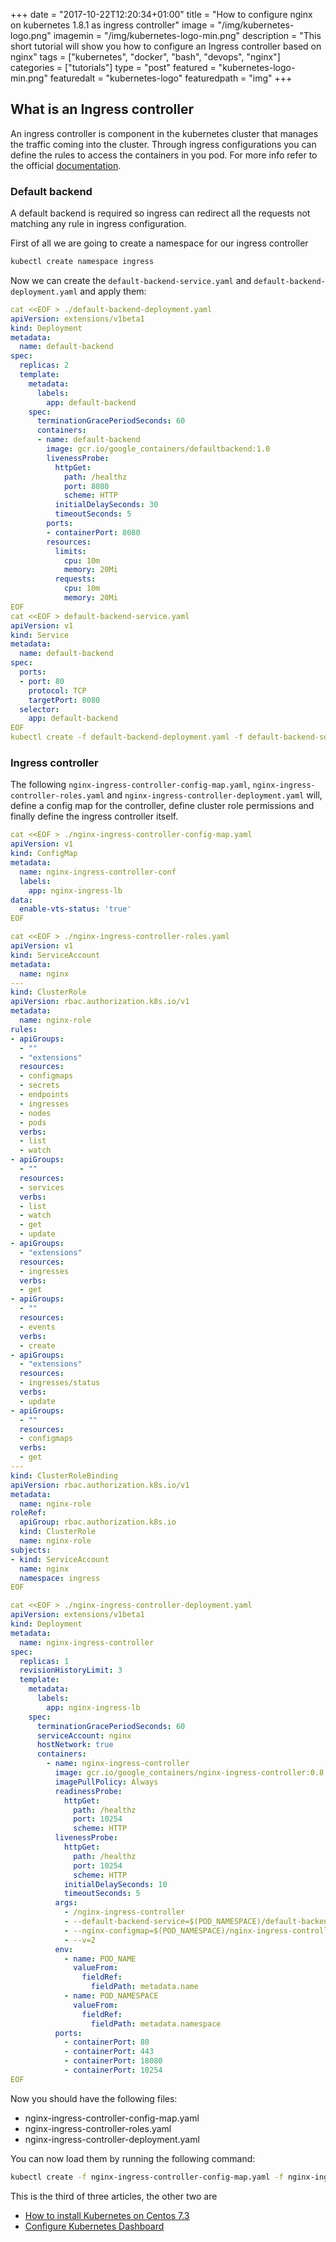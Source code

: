 +++
date = "2017-10-22T12:20:34+01:00"
title = "How to configure nginx on kubernetes 1.8.1 as ingress controller"
image = "/img/kubernetes-logo.png"
imagemin = "/img/kubernetes-logo-min.png"
description = "This short tutorial will show you how to configure an Ingress controller based on nginx"
tags = ["kubernetes", "docker", "bash", "devops", "nginx"]
categories = ["tutorials"]
type = "post"
featured = "kubernetes-logo-min.png"
featuredalt = "kubernetes-logo"
featuredpath = "img"
+++

## What is an Ingress controller

An ingress controller is component in the kubernetes cluster that manages the traffic coming into the cluster. Through ingress configurations you can define the rules to access the containers in you pod. For more info refer to the official [documentation](https://kubernetes.io/docs/concepts/services-networking/ingress/#what-is-ingress).

### Default backend

A default backend is required so ingress can redirect all the requests not matching any rule in ingress configuration.

First of all we are going to create a namespace for our ingress controller
```bash
kubectl create namespace ingress
```

Now we can create the `default-backend-service.yaml` and `default-backend-deployment.yaml` and apply them:

```yaml
cat <<EOF > ./default-backend-deployment.yaml
apiVersion: extensions/v1beta1
kind: Deployment
metadata:
  name: default-backend
spec:
  replicas: 2
  template:
    metadata:
      labels:
        app: default-backend
    spec:
      terminationGracePeriodSeconds: 60
      containers:
      - name: default-backend
        image: gcr.io/google_containers/defaultbackend:1.0
        livenessProbe:
          httpGet:
            path: /healthz
            port: 8080
            scheme: HTTP
          initialDelaySeconds: 30
          timeoutSeconds: 5
        ports:
        - containerPort: 8080
        resources:
          limits:
            cpu: 10m
            memory: 20Mi
          requests:
            cpu: 10m
            memory: 20Mi
EOF
cat <<EOF > default-backend-service.yaml
apiVersion: v1
kind: Service
metadata:
  name: default-backend
spec:
  ports:
  - port: 80
    protocol: TCP
    targetPort: 8080
  selector:
    app: default-backend
EOF 
kubectl create -f default-backend-deployment.yaml -f default-backend-service.yaml -n ingress
```

### Ingress controller

The following `nginx-ingress-controller-config-map.yaml`, `nginx-ingress-controller-roles.yaml` and 
`nginx-ingress-controller-deployment.yaml` will, define a config map for the controller, define cluster role permissions and finally define the ingress controller itself.

```yaml
cat <<EOF > ./nginx-ingress-controller-config-map.yaml
apiVersion: v1
kind: ConfigMap
metadata:
  name: nginx-ingress-controller-conf
  labels:
    app: nginx-ingress-lb
data:
  enable-vts-status: 'true'
EOF
```

```yaml
cat <<EOF > ./nginx-ingress-controller-roles.yaml
apiVersion: v1
kind: ServiceAccount
metadata:
  name: nginx
---
kind: ClusterRole
apiVersion: rbac.authorization.k8s.io/v1
metadata:
  name: nginx-role
rules:
- apiGroups:
  - ""
  - "extensions"
  resources:
  - configmaps
  - secrets
  - endpoints
  - ingresses
  - nodes
  - pods
  verbs:
  - list
  - watch
- apiGroups:
  - ""
  resources:
  - services
  verbs:
  - list
  - watch
  - get
  - update
- apiGroups:
  - "extensions"
  resources:
  - ingresses
  verbs:
  - get
- apiGroups:
  - ""
  resources:
  - events
  verbs:
  - create
- apiGroups:
  - "extensions"
  resources:
  - ingresses/status
  verbs:
  - update
- apiGroups:
  - ""
  resources:
  - configmaps
  verbs:
  - get
---
kind: ClusterRoleBinding
apiVersion: rbac.authorization.k8s.io/v1
metadata:
  name: nginx-role
roleRef:
  apiGroup: rbac.authorization.k8s.io
  kind: ClusterRole
  name: nginx-role
subjects:
- kind: ServiceAccount
  name: nginx
  namespace: ingress
EOF
```

```yaml
cat <<EOF > ./nginx-ingress-controller-deployment.yaml
apiVersion: extensions/v1beta1
kind: Deployment
metadata:
  name: nginx-ingress-controller
spec:
  replicas: 1
  revisionHistoryLimit: 3
  template:
    metadata:
      labels:
        app: nginx-ingress-lb
    spec:
      terminationGracePeriodSeconds: 60
      serviceAccount: nginx
      hostNetwork: true
      containers:
        - name: nginx-ingress-controller
          image: gcr.io/google_containers/nginx-ingress-controller:0.8.3
          imagePullPolicy: Always
          readinessProbe:
            httpGet:
              path: /healthz
              port: 10254
              scheme: HTTP
          livenessProbe:
            httpGet:
              path: /healthz
              port: 10254
              scheme: HTTP
            initialDelaySeconds: 10
            timeoutSeconds: 5
          args:
            - /nginx-ingress-controller
            - --default-backend-service=$(POD_NAMESPACE)/default-backend
            - --nginx-configmap=$(POD_NAMESPACE)/nginx-ingress-controller-conf
            - --v=2
          env:
            - name: POD_NAME
              valueFrom:
                fieldRef:
                  fieldPath: metadata.name
            - name: POD_NAMESPACE
              valueFrom:
                fieldRef:
                  fieldPath: metadata.namespace
          ports:
            - containerPort: 80
            - containerPort: 443
            - containerPort: 18080
            - containerPort: 10254
EOF
```

Now you should have the following files:
- nginx-ingress-controller-config-map.yaml
- nginx-ingress-controller-roles.yaml
- nginx-ingress-controller-deployment.yaml

You can now load them by running the following command:

```bash
kubectl create -f nginx-ingress-controller-config-map.yaml -f nginx-ingress-controller-roles.yaml -f nginx-ingress-controller-deployment.yaml -n ingress
```

This is the third of three articles, the other two are 
- [How to install Kubernetes on Centos 7.3](../../22/how-to-install-kubernetes-1.8.1-on-centos-7.3/) 
- [Configure Kubernetes Dashboard](../../22/how-to-configure-dashboard-on-kubernetes-1.8.1/) 
